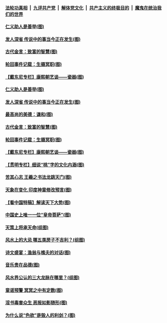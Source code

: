 

####  [法轮功真相](../../../../basic/blob/master/README.md?t=12210802) &nbsp;|&nbsp; [九评共产党](../../../../9ping.md/blob/master/README.md?t=12210802) &nbsp;|&nbsp; [解体党文化](../../../../jtdwh.md/blob/master/README.md?t=12210802)  &nbsp;|&nbsp; [共产主义的终极目的](../../../../gczydzjmd.md/blob/master/README.md?t=12210802) &nbsp;|&nbsp; [魔鬼在统治我们的世界](../../../../mgztzwmdsj.md/blob/master/README.md?t=12210802) 

#### [仁义助人是善举(图)](../pages/p7/955743.md?t=12210802) 

#### [发人深省 传说中的事当今正在发生(图)](../pages/p7/956218.md?t=12210802) 

#### [古代金言：致富的智慧(图)](../pages/p7/956238.md?t=12210802) 

#### [轮回事件记载：生摄冥职(图)](../pages/p7/955972.md?t=12210802) 

#### [【戴东尼专栏】康熙朝艺谈——瓷器(图)](../pages/p7/950810.md?t=12210802) 


#### [仁义助人是善举(图)](../pages/p7/955743.md?t=12210802) 

#### [发人深省 传说中的事当今正在发生(图)](../pages/p7/956218.md?t=12210802) 

#### [最高尚的美德：谦和(图)](../pages/p7/956241.md?t=12210802) 

#### [古代金言：致富的智慧(图)](../pages/p7/956238.md?t=12210802) 

#### [轮回事件记载：生摄冥职(图)](../pages/p7/955972.md?t=12210802) 

#### [【戴东尼专栏】康熙朝艺谈——瓷器(图)](../pages/p7/950810.md?t=12210802) 


#### [【贯明专栏】细说“桃”字的文化内涵(图)](../pages/p7/955745.md?t=12210802) 

#### [苦其心志 王羲之书法龙跳天门(图)](../pages/p7/955838.md?t=12210802) 

#### [天象在变化 印度神童修改预言(图)](../pages/p7/954534.md?t=12210802) 

#### [【看中国特稿】解读天下大势(图)](../pages/p7/955732.md?t=12210802) 

#### [中国史上唯一一位“皇帝菩萨”(图)](../pages/p7/955980.md?t=12210802) 

#### [天策上将承天命(组图)](../pages/p7/954303.md?t=12210802) 

#### [风水上的大忌 哪五类房子不吉利？(组图)](../pages/p7/955468.md?t=12210802) 

#### [诗文盛宴：渔翁与樵夫的对话(图)](../pages/p7/955739.md?t=12210802) 

#### [音乐贵在品德(图)](../pages/p7/955089.md?t=12210802) 

#### [风水界公认的三大龙脉在哪里？(组图)](../pages/p7/955465.md?t=12210802) 

#### [童谣预警 冥冥之中有定数(图)](../pages/p7/945047.md?t=12210802) 

#### [淫书毒害众生 恶报如影随形(图)](../pages/p7/955667.md?t=12210802) 

#### [为什么说“色欲”是毁人的利剑？(图)](../pages/p7/955637.md?t=12210802) 

